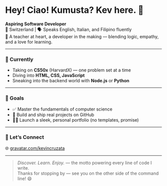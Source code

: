 # Hey! Ciao! Kumusta? Kev here. 👑

**Aspiring Software Developer**  
📍 Switzerland | 🗣️ Speaks English, Italian, and Filipino fluently  
🎨 A teacher at heart, a developer in the making — blending logic, empathy, and a love for learning.

---

### 🚀 Currently
- Taking on **CS50x** (HarvardX) — one problem set at a time  
- Diving into **HTML, CSS, JavaScript**
- Sneaking into the backend world with **Node.js** or **Python**

---

### 🎯 Goals
- ✅ Master the fundamentals of computer science  
- 🔨 Build and ship real projects on GitHub  
- 🧑‍🎨 Launch a sleek, personal portfolio (no templates, promise)

---

### 💬 Let’s Connect
🌐 [gravatar.com/kevincruzata](https://gravatar.com/kevincruzata)

---

> *Discover. Learn. Enjoy.* — the motto powering every line of code I write.  
Thanks for stopping by — see you on the other side of the command line! 😄
